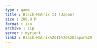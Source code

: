 ```yaml
---
type : game
title : Black-Matrix II (Japan)
size : 208.9 M
format : iso
archive : zip
server : myrient
link2 : Black-Matrix%20II%20%28Japan%29
---
```

